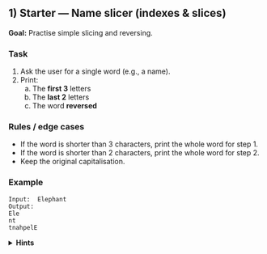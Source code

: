 <h2>1) Starter — Name slicer (indexes &amp; slices)</h2>
<p><strong>Goal:</strong> Practise simple slicing and reversing.</p>

<h3>Task</h3>
<ol>
  <li>Ask the user for a single word (e.g., a name).</li>
  <li>Print:
    <ol type="a">
      <li>The <strong>first 3</strong> letters</li>
      <li>The <strong>last 2</strong> letters</li>
      <li>The word <strong>reversed</strong></li>
    </ol>
  </li>
</ol>

<h3>Rules / edge cases</h3>
<ul>
  <li>If the word is shorter than 3 characters, print the whole word for step 1.</li>
  <li>If the word is shorter than 2 characters, print the whole word for step 2.</li>
  <li>Keep the original capitalisation.</li>
</ul>

<h3>Example</h3>
<pre><code>Input:  Elephant
Output:
Ele
nt
tnahpelE
</code></pre>

<details>
  <summary><strong>Hints</strong></summary>
  <ul>
    <li><code>s[:3]</code> → first 3</li>
    <li><code>s[-2:]</code> → last 2</li>
    <li><code>s[::-1]</code> → reverse</li>
  </ul>
</details>
